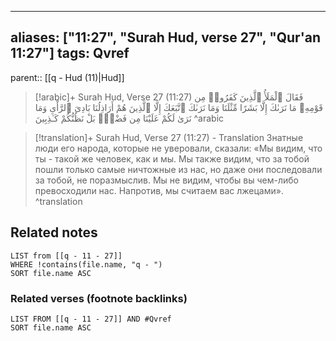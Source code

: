
---
aliases: ["11:27", "Surah Hud, verse 27", "Qur'an 11:27"]
tags: Qvref
---

parent:: [[q - Hud (11)|Hud]]

> [!arabic]+ Surah Hud, Verse 27 (11:27)
> <span class="quran-arabic">فَقَالَ ٱلْمَلَأُ ٱلَّذِينَ كَفَرُوا۟ مِن قَوْمِهِۦ مَا نَرَىٰكَ إِلَّا بَشَرًا مِّثْلَنَا وَمَا نَرَىٰكَ ٱتَّبَعَكَ إِلَّا ٱلَّذِينَ هُمْ أَرَاذِلُنَا بَادِىَ ٱلرَّأْىِ وَمَا نَرَىٰ لَكُمْ عَلَيْنَا مِن فَضْلٍۭ بَلْ نَظُنُّكُمْ كَـٰذِبِينَ</span>
^arabic

> [!translation]+ Surah Hud, Verse 27 (11:27) - Translation
> Знатные люди его народа, которые не уверовали, сказали: «Мы видим, что ты - такой же человек, как и мы. Мы также видим, что за тобой пошли только самые ничтожные из нас, но даже они последовали за тобой, не поразмыслив. Мы не видим, чтобы вы чем-либо превосходили нас. Напротив, мы считаем вас лжецами».
^translation



## Related notes
```dataview
LIST from [[q - 11 - 27]]
WHERE !contains(file.name, "q - ")
SORT file.name ASC
```

### Related verses (footnote backlinks)
```dataview
LIST FROM [[q - 11 - 27]] AND #Qvref
SORT file.name ASC
```

